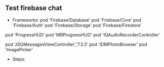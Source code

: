 ## Test firebase chat 

* Frameworks:
pod 'Firebase/Database'
pod 'Firebase/Core'
pod 'Firebase/Auth'
pod 'Firebase/Storage'
pod 'Firebase/Firestore'

pod 'ProgressHUD'
pod 'MBProgressHUD'
pod 'IQAudioRecorderController'

pod 'JSQMessagesViewController','7.3.3'
pod 'IDMPhotoBrowser'
pod 'ImagePicker'

* Steps:

